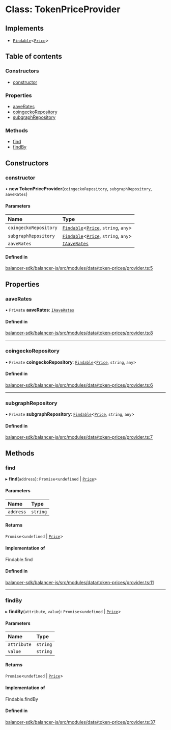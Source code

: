 # Class: TokenPriceProvider

## Implements

- [`Findable`](../interfaces/Findable.md)<[`Price`](../modules.md#price)\>

## Table of contents

### Constructors

- [constructor](TokenPriceProvider.md#constructor)

### Properties

- [aaveRates](TokenPriceProvider.md#aaverates)
- [coingeckoRepository](TokenPriceProvider.md#coingeckorepository)
- [subgraphRepository](TokenPriceProvider.md#subgraphrepository)

### Methods

- [find](TokenPriceProvider.md#find)
- [findBy](TokenPriceProvider.md#findby)

## Constructors

### constructor

• **new TokenPriceProvider**(`coingeckoRepository`, `subgraphRepository`, `aaveRates`)

#### Parameters

| Name | Type |
| :------ | :------ |
| `coingeckoRepository` | [`Findable`](../interfaces/Findable.md)<[`Price`](../modules.md#price), `string`, `any`\> |
| `subgraphRepository` | [`Findable`](../interfaces/Findable.md)<[`Price`](../modules.md#price), `string`, `any`\> |
| `aaveRates` | [`IAaveRates`](../interfaces/IAaveRates.md) |

#### Defined in

[balancer-sdk/balancer-js/src/modules/data/token-prices/provider.ts:5](https://github.com/balancer-labs/balancer-sdk/blob/c094037b/balancer-js/src/modules/data/token-prices/provider.ts#L5)

## Properties

### aaveRates

• `Private` **aaveRates**: [`IAaveRates`](../interfaces/IAaveRates.md)

#### Defined in

[balancer-sdk/balancer-js/src/modules/data/token-prices/provider.ts:8](https://github.com/balancer-labs/balancer-sdk/blob/c094037b/balancer-js/src/modules/data/token-prices/provider.ts#L8)

___

### coingeckoRepository

• `Private` **coingeckoRepository**: [`Findable`](../interfaces/Findable.md)<[`Price`](../modules.md#price), `string`, `any`\>

#### Defined in

[balancer-sdk/balancer-js/src/modules/data/token-prices/provider.ts:6](https://github.com/balancer-labs/balancer-sdk/blob/c094037b/balancer-js/src/modules/data/token-prices/provider.ts#L6)

___

### subgraphRepository

• `Private` **subgraphRepository**: [`Findable`](../interfaces/Findable.md)<[`Price`](../modules.md#price), `string`, `any`\>

#### Defined in

[balancer-sdk/balancer-js/src/modules/data/token-prices/provider.ts:7](https://github.com/balancer-labs/balancer-sdk/blob/c094037b/balancer-js/src/modules/data/token-prices/provider.ts#L7)

## Methods

### find

▸ **find**(`address`): `Promise`<`undefined` \| [`Price`](../modules.md#price)\>

#### Parameters

| Name | Type |
| :------ | :------ |
| `address` | `string` |

#### Returns

`Promise`<`undefined` \| [`Price`](../modules.md#price)\>

#### Implementation of

Findable.find

#### Defined in

[balancer-sdk/balancer-js/src/modules/data/token-prices/provider.ts:11](https://github.com/balancer-labs/balancer-sdk/blob/c094037b/balancer-js/src/modules/data/token-prices/provider.ts#L11)

___

### findBy

▸ **findBy**(`attribute`, `value`): `Promise`<`undefined` \| [`Price`](../modules.md#price)\>

#### Parameters

| Name | Type |
| :------ | :------ |
| `attribute` | `string` |
| `value` | `string` |

#### Returns

`Promise`<`undefined` \| [`Price`](../modules.md#price)\>

#### Implementation of

Findable.findBy

#### Defined in

[balancer-sdk/balancer-js/src/modules/data/token-prices/provider.ts:37](https://github.com/balancer-labs/balancer-sdk/blob/c094037b/balancer-js/src/modules/data/token-prices/provider.ts#L37)
